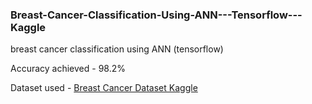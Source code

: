 ### Breast-Cancer-Classification-Using-ANN---Tensorflow---Kaggle

breast cancer classification using ANN (tensorflow)

Accuracy achieved - 98.2%

Dataset used - <a href="https://www.kaggle.com/datasets/yasserh/breast-cancer-dataset"> Breast Cancer Dataset Kaggle </a>

